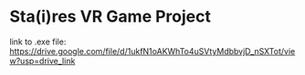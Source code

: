 # Sta(i)res VR Game Project 

link to .exe file: https://drive.google.com/file/d/1ukfN1oAKWhTo4uSVtyMdbbvjD_nSXTot/view?usp=drive_link 
 
